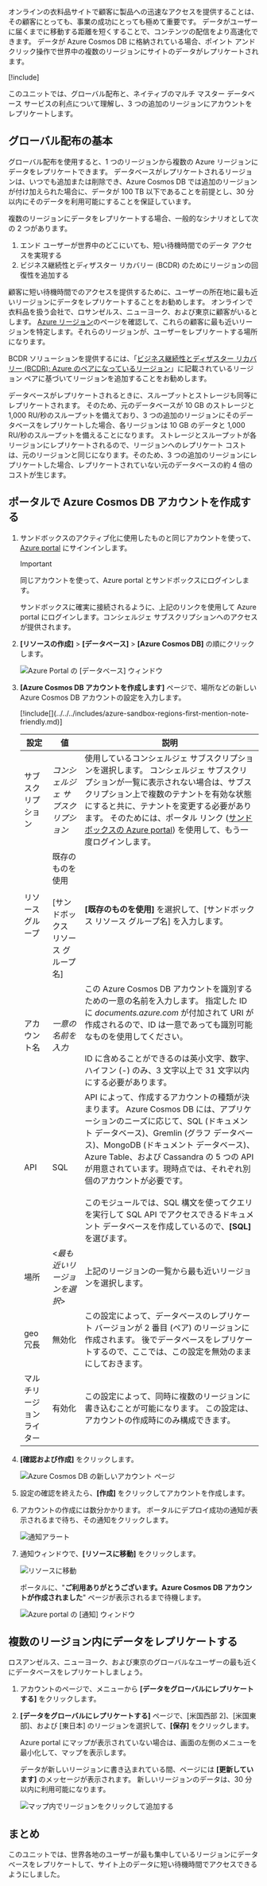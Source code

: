 オンラインの衣料品サイトで顧客に製品への迅速なアクセスを提供することは、その顧客にとっても、事業の成功にとっても極めて重要です。 データがユーザーに届くまでに移動する距離を短くすることで、コンテンツの配信をより高速化できます。 データが Azure Cosmos DB に格納されている場合、ポイント アンド クリック操作で世界中の複数のリージョンにサイトのデータがレプリケートされます。

<!-- Activate the sandbox -->
[!include[](../../../includes/azure-sandbox-activate.md)]

このユニットでは、グローバル配布と、ネイティブのマルチ マスター データベース サービスの利点について理解し、3 つの追加のリージョンにアカウントをレプリケートします。

## <a name="global-distribution-basics"></a>グローバル配布の基本

グローバル配布を使用すると、1 つのリージョンから複数の Azure リージョンにデータをレプリケートできます。 データベースがレプリケートされるリージョンは、いつでも追加または削除でき、Azure Cosmos DB では追加のリージョンが付け加えられた場合に、データが 100 TB 以下であることを前提とし、30 分以内にそのデータを利用可能にすることを保証しています。

複数のリージョンにデータをレプリケートする場合、一般的なシナリオとして次の 2 つがあります。

1. エンド ユーザーが世界中のどこにいても、短い待機時間でのデータ アクセスを実現する
2. ビジネス継続性とディザスター リカバリー (BCDR) のためにリージョンの回復性を追加する

顧客に短い待機時間でのアクセスを提供するために、ユーザーの所在地に最も近いリージョンにデータをレプリケートすることをお勧めします。 オンラインで衣料品を扱う会社で、ロサンゼルス、ニューヨーク、および東京に顧客がいるとします。 [Azure リージョン](https://azure.microsoft.com/global-infrastructure/regions/)のページを確認して、これらの顧客に最も近いリージョンを特定します。それらのリージョンが、ユーザーをレプリケートする場所になります。

BCDR ソリューションを提供するには、「[ビジネス継続性とディザスター リカバリー (BCDR): Azure のペアになっているリージョン](https://azure.microsoft.com/documentation/articles/best-practices-availability-paired-regions/)」に記載されているリージョン ペアに基づいてリージョンを追加することをお勧めします。

データベースがレプリケートされるときに、スループットとストレージも同等にレプリケートされます。 そのため、元のデータベースが 10 GB のストレージと 1,000 RU/秒のスループットを備えており、3 つの追加のリージョンにそのデータベースをレプリケートした場合、各リージョンは 10 GB のデータと 1,000 RU/秒のスループットを備えることになります。 ストレージとスループットが各リージョンにレプリケートされるので、リージョンへのレプリケート コストは、元のリージョンと同じになります。そのため、3 つの追加のリージョンにレプリケートした場合、レプリケートされていない元のデータベースの約 4 倍のコストが生じます。

## <a name="creating-an-azure-cosmos-db-account-in-the-portal"></a>ポータルで Azure Cosmos DB アカウントを作成する

1. サンドボックスのアクティブ化に使用したものと同じアカウントを使って、[Azure portal](https://portal.azure.com/learn.docs.microsoft.com?azure-portal=true) にサインインします。

    > [!IMPORTANT]
    > 同じアカウントを使って、Azure portal とサンドボックスにログインします。
    >
    > サンドボックスに確実に接続されるように、上記のリンクを使用して Azure portal にログインします。コンシェルジェ サブスクリプションへのアクセスが提供されます。

1. **[リソースの作成]** > **[データベース]** > **[Azure Cosmos DB]** の順にクリックします。

   ![Azure Portal の [データベース] ウィンドウ](../media/2-global-distribution/2-create-nosql-db-databases-json-tutorial.png)

1. **[Azure Cosmos DB アカウントを作成します]** ページで、場所などの新しい Azure Cosmos DB アカウントの設定を入力します。

    <!-- Resource selection --> [!include[](../../../includes/azure-sandbox-regions-first-mention-note-friendly.md)]

    設定|値|説明
    ---|---|---
    サブスクリプション|*コンシェルジェ サブスクリプション*|使用しているコンシェルジェ サブスクリプションを選択します。 コンシェルジェ サブスクリプションが一覧に表示されない場合は、サブスクリプション上で複数のテナントを有効な状態にすると共に、テナントを変更する必要があります。 そのためには、ポータル リンク ([サンドボックスの Azure portal](https://portal.azure.com/learn.docs.microsoft.com?azure-portal=true)) を使用して、もう一度ログインします。
    リソース グループ|既存のものを使用<br><br><rgn>[サンドボックス リソース グループ名]</rgn>|**[既存のものを使用]** を選択して、<rgn>[サンドボックス リソース グループ名]</rgn> を入力します。
    アカウント名|*一意の名前を入力*|この Azure Cosmos DB アカウントを識別するための一意の名前を入力します。 指定した ID に *documents.azure.com* が付加されて URI が作成されるので、ID は一意であっても識別可能なものを使用してください。<br><br>ID に含めることができるのは英小文字、数字、ハイフン (-) のみ、3 文字以上で 31 文字以内にする必要があります。
    API|SQL|API によって、作成するアカウントの種類が決まります。 Azure Cosmos DB には、アプリケーションのニーズに応じて、SQL (ドキュメント データベース)、Gremlin (グラフ データベース)、MongoDB (ドキュメント データベース)、Azure Table、および Cassandra の 5 つの API が用意されています。現時点では、それぞれ別個のアカウントが必要です。 <br><br>このモジュールでは、SQL 構文を使ってクエリを実行して SQL API でアクセスできるドキュメント データベースを作成しているので、**[SQL]** を選びます。|
    場所|<*最も近いリージョンを選択*>|上記のリージョンの一覧から最も近いリージョンを選択します。
    geo 冗長| 無効化 | この設定によって、データベースのレプリケート バージョンが 2 番目 (ペア) のリージョンに作成されます。 後でデータベースをレプリケートするので、ここでは、この設定を無効のままにしておきます。
    マルチリージョン ライター | 有効化 | この設定によって、同時に複数のリージョンに書き込むことが可能になります。 この設定は、アカウントの作成時にのみ構成できます。

1. **[確認および作成]** をクリックします。

    ![Azure Cosmos DB の新しいアカウント ページ](../media/2-global-distribution/2-azure-cosmos-db-create-new-account.png)

1. 設定の確認を終えたら、**[作成]** をクリックしてアカウントを作成します。

1. アカウントの作成には数分かかります。 ポータルにデプロイ成功の通知が表示されるまで待ち、その通知をクリックします。

    ![通知アラート](../media/2-global-distribution/2-azure-cosmos-db-notification.png)

1. 通知ウィンドウで、**[リソースに移動]** をクリックします。

    ![リソースに移動](../media/2-global-distribution/2-azure-cosmos-db-go-to-resource.png)

    ポータルに、"**ご利用ありがとうございます。Azure Cosmos DB アカウントが作成されました**" ページが表示されるまで待機します。

    ![Azure portal の [通知] ウィンドウ](../media/2-global-distribution/2-azure-cosmos-db-account-created.png)

## <a name="replicate-data-in-multiple-regions"></a>複数のリージョン内にデータをレプリケートする

ロスアンゼルス、ニューヨーク、および東京のグローバルなユーザーの最も近くにデータベースをレプリケートしましょう。

1. アカウントのページで、メニューから **[データをグローバルにレプリケートする]** をクリックします。
1. **[データをグローバルにレプリケートする]** ページで、[米国西部 2]、[米国東部]、および [東日本] のリージョンを選択して、**[保存]** をクリックします。

    Azure portal にマップが表示されていない場合は、画面の左側のメニューを最小化して、マップを表示します。

    データが新しいリージョンに書き込まれている間、ページには **[更新しています]** のメッセージが表示されます。 新しいリージョンのデータは、30 分以内に利用可能になります。

    ![マップ内でリージョンをクリックして追加する](../media/2-global-distribution/2-global-replication.gif)

## <a name="summary"></a>まとめ

このユニットでは、世界各地のユーザーが最も集中しているリージョンにデータベースをレプリケートして、サイト上のデータに短い待機時間でアクセスできるようにしました。
